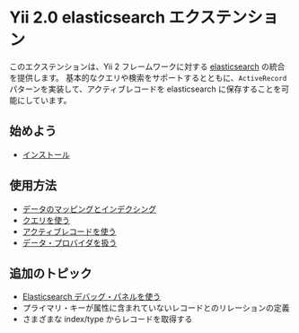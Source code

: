 Yii 2.0 elasticsearch エクステンション
======================================

このエクステンションは、Yii 2 フレームワークに対する [elasticsearch](https://www.elastic.co/products/elasticsearch) の統合を提供します。
基本的なクエリや検索をサポートするとともに、`ActiveRecord` パターンを実装して、アクティブレコードを elasticsearch に保存することを可能にしています。

始めよう
--------

* [インストール](installation.md)

使用方法
--------
* [データのマッピングとインデクシング](mapping-indexing.md)
* [クエリを使う](usage-query.md)
* [アクティブレコードを使う](usage-ar.md)
* [データ・プロバイダを扱う](usage-data-providers.md)

追加のトピック
--------------

* [Elasticsearch デバッグ・パネルを使う](topics-debug.md)
* プライマリ・キーが属性に含まれていないレコードとのリレーションの定義
* さまざまな index/type からレコードを取得する

